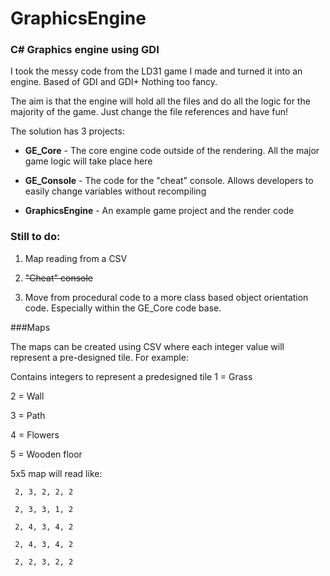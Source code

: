 # GraphicsEngine
### C# Graphics engine using GDI

I took the messy code from the LD31 game I made and turned it into an engine. Based of GDI and GDI+ Nothing too fancy.

The aim is that the engine will hold all the files and do all the logic for the majority of the game. Just change the file references and have fun!

The solution has 3 projects:

- **GE_Core** - The core engine code outside of the rendering. All the major game logic will take place here

- **GE_Console** - The code for the "cheat" console. Allows developers to easily change variables without recompiling

- **GraphicsEngine** - An example game project and the render code


### Still to do:

1. Map reading from a CSV

2. ~~"Cheat" console~~

3. Move from procedural code to a more class based object orientation code. Especially within the GE_Core code base.


###Maps

The maps can be created using CSV where each integer value will represent a pre-designed tile. For example:

Contains integers to represent a predesigned tile
1 = Grass

2 = Wall

3 = Path

4 = Flowers

5 = Wooden floor


5x5 map will read like:

     2, 3, 2, 2, 2
     
     2, 3, 3, 1, 2
     
     2, 4, 3, 4, 2
     
     2, 4, 3, 4, 2
     
     2, 2, 3, 2, 2

